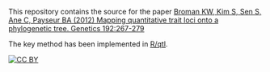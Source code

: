 This repository contains the source for the paper
[Broman KW, Kim S, Sen S, Ane C, Payseur BA (2012) Mapping quantitative trait loci onto a phylogenetic tree. Genetics 192:267-279](https://doi.org/10.1534/genetics.112.142448)

The key method has been implemented in
[R/qtl](http://www.rqtl.org).

[![CC BY](http://i.creativecommons.org/l/by/3.0/88x31.png)](http://creativecommons.org/licenses/by/3.0/)

